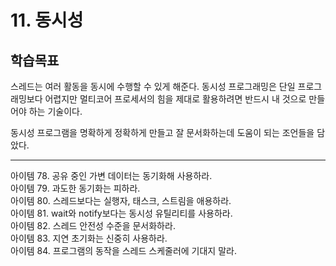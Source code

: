 
# 11. 동시성

## 학습목표
스레드는 여러 활동을 동시에 수행할 수 있게 해준다. 동시성 프로그래밍은 단일 프로그래밍보다 어렵지만 멀티코어 프로세서의 힘을 제대로 활용하려면 반드시 내 것으로 만들어야 하는 기술이다.

동시성 프로그램을 명확하게 정확하게 만들고 잘 문서화하는데 도움이 되는 조언들을 담았다.


---

아이템 78. 공유 중인 가변 데이터는 동기화해 사용하라. <br>
아이템 79. 과도한 동기화는 피하라. <br>
아이템 80. 스레드보다는 실행자, 태스크, 스트림을 애용하라. <br>
아이템 81. wait와 notify보다는 동시성 유틸리티를 사용하라. <br>
아이템 82. 스레드 안전성 수준을 문서화하라. <br>
아이템 83. 지연 초기화는 신중히 사용하라. <br>
아이템 84. 프로그램의 동작을 스레드 스케줄러에 기대지 말라. <br>
